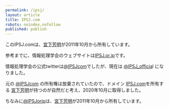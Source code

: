 ```yaml
---
permalink: /ipsj/
layout: article
title: IPSJ.com
robots: noindex,nofollow
published: publish
---
```

このIPSJ.comは、[宮下芳明](http://www.homei.com)が2011年10月から所有しています。

参考までに、情報処理学会のウェブサイトは[IPSJ.or.jp](http://www.ipsj.or.jp/)です。

情報処理学会の公式twitterは[@IPSJcom](https://twitter.com/IPSJcom)でしたが、現在は [@IPSJ_officia](https://twitter.com/IPSJ_official)l になりました。

元の [@IPSJcom](https://twitter.com/IPSJcom) の所有権は放棄されていたので、ドメイン [IPSJ.com](http://ipsj.com/)を所有する [宮下芳明](http://www.homei.com)が持つのが自然だと考え、2020年10月に取得しました。

ちなみに[@IPSJorjp](https://twitter.com/IPSJorjp)は、[宮下芳明](http://www.homei.com)が2011年10月から所有しています。